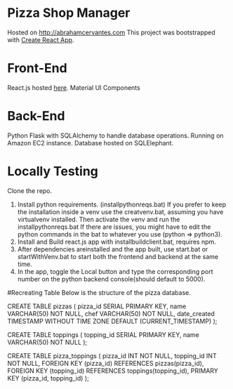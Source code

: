 # Pizza Shop Manager
Hosted on http://abrahamcervantes.com
This project was bootstrapped with [Create React App](https://github.com/facebook/create-react-app).

# Front-End
React.js hosted [here](http://abrahamcervantes.com). 
Material UI Components

# Back-End
Python Flask with SQLAlchemy to handle database operations.
Running on Amazon EC2 instance.
Database hosted on SQLElephant.

# Locally Testing
Clone the repo.
1. Install python requirements. (installpythonreqs.bat)
       If you prefer to keep the installation inside a venv use the creatvenv.bat, assuming you have virtualvenv installed. Then activate the venv and run the installpythonreqs.bat
       If there are issues, you might have to edit the python commands in the bat to whatever you use (python => python3).
2. Install and Build react.js app with installbuildclient.bat, requires npm.
3. After dependencies areinstalled and the app built, use start.bat or startWithVenv.bat to start both the frontend and backend at the same time.
4. In the app, toggle the Local button and type the corresponding port number on the python backend console(should default to 5000).

#Recreating Table
Below is the structure of the pizza database.

CREATE TABLE pizzas (
    pizza_id SERIAL PRIMARY KEY,
    name VARCHAR(50) NOT NULL,
    chef VARCHAR(50) NOT NULL,
    date_created TIMESTAMP WITHOUT TIME ZONE DEFAULT (CURRENT_TIMESTAMP)
);

CREATE TABLE toppings (
    topping_id SERIAL PRIMARY KEY,
    name VARCHAR(50) NOT NULL
);

CREATE TABLE pizza_toppings (
    pizza_id INT NOT NULL,
    topping_id INT NOT NULL,
    FOREIGN KEY (pizza_id) REFERENCES pizzas(pizza_id),
    FOREIGN KEY (topping_id) REFERENCES toppings(topping_id),
    PRIMARY KEY (pizza_id, topping_id)
);